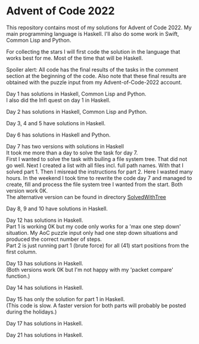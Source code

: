 # Advent of Code 2022

This repository contains most of my solutions for Advent of Code 2022.
My main programming language is Haskell. I'll also do some work in Swift, Common Lisp and Python.

For collecting the stars I will first code the solution in the language that works best for me. 
Most of the time that will be Haskell.

Spoiler alert: All code has the final results of the tasks in the comment section at the beginning of the code.
Also note that these final results are obtained with the puzzle input from my Advent-of-Code-2022 account.

Day 1 has solutions in Haskell, Common Lisp and Python.\
I also did the Infi quest on day 1 in Haskell.

Day 2 has solutions in Haskell, Common Lisp and Python.

Day 3, 4 and 5 have solutions in Haskell.

Day 6 has solutions in Haskell and Python.

Day 7 has two versions with solutions in Haskell\
It took me more than a day to solve the task for day 7.\
First I wanted to solve the task with builing a file system tree. That did not go well.
Next I created a list with all files incl. full path names. With that I solved part 1.
Then I misread the instructions for part 2. Here I wasted many hours.
In the weekend I took time to rewrite the code day 7 and managed to 
create, fill and process the file system tree I wanted from the start.
Both version work 0K.\
The alternative version can be found in directory
[SolvedWithTree](https://github.com/Arno65/Advent-of-Code-2022/tree/main/SolvedWithTree)

Day 8, 9 and 10 have solutions in Haskell.

Day 12 has solutions in Haskell.\
Part 1 is working 0K but my code only works for a 'max one step down' situation. 
My AoC puzzle input only had one step down situations and produced the correct number of steps.\
Part 2 is just running part 1 (brute force) for all (41) start positions from the first column.

Day 13 has solutions in Haskell.\
(Both versions work 0K but I'm not happy with my 'packet compare' function.)

Day 14 has solutions in Haskell.

Day 15 has only the solution for part 1 in Haskell.\
(This code is slow. A faster version for both parts will probably be posted during the holidays.)

Day 17 has solutions in Haskell.

Day 21 has solutions in Haskell.

